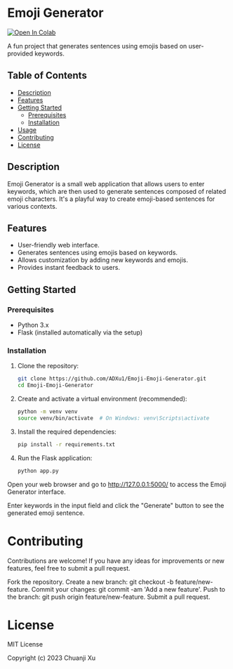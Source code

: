 # Emoji Generator

[![Open In Colab](https://colab.research.google.com/assets/colab-badge.svg)](https://colab.research.google.com/drive/1DoUVw3Z3doep0I4yGU17S4_2TUsGHvj2#scrollTo=q-ddQJuBExJ-)




A fun project that generates sentences using emojis based on user-provided keywords.


## Table of Contents

- [Description](#description)
- [Features](#features)
- [Getting Started](#getting-started)
  - [Prerequisites](#prerequisites)
  - [Installation](#installation)
- [Usage](#usage)
- [Contributing](#contributing)
- [License](#license)

## Description

Emoji Generator is a small web application that allows users to enter keywords, which are then used to generate sentences composed of related emoji characters. It's a playful way to create emoji-based sentences for various contexts.

## Features

- User-friendly web interface.
- Generates sentences using emojis based on keywords.
- Allows customization by adding new keywords and emojis.
- Provides instant feedback to users.

## Getting Started

### Prerequisites

- Python 3.x
- Flask (installed automatically via the setup)

### Installation

1. Clone the repository:

   ```bash
   git clone https://github.com/ADXu1/Emoji-Emoji-Generator.git
   cd Emoji-Emoji-Generator
   
2. Create and activate a virtual environment (recommended):
   
   ```bash
   python -m venv venv
   source venv/bin/activate  # On Windows: venv\Scripts\activate
   
3. Install the required dependencies:
   
   ```bash
   pip install -r requirements.txt
   
4. Run the Flask application:

   ```bash
   python app.py
   
Open your web browser and go to http://127.0.0.1:5000/ to access the Emoji Generator interface.

Enter keywords in the input field and click the "Generate" button to see the generated emoji sentence.

# Contributing
Contributions are welcome! If you have any ideas for improvements or new features, feel free to submit a pull request.

Fork the repository.
Create a new branch: git checkout -b feature/new-feature.
Commit your changes: git commit -am 'Add a new feature'.
Push to the branch: git push origin feature/new-feature.
Submit a pull request.

# License
MIT License

Copyright (c) 2023 Chuanji Xu
